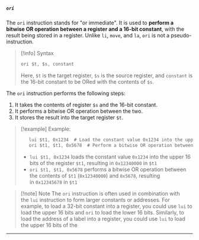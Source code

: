 ##### `ori`

The `ori` instruction stands for "or immediate". It is used to **perform a bitwise OR operation between a register and a 16-bit constant**, with the result being stored in a register. Unlike `li`, `move`, and `la`, `ori` is not a pseudo-instruction.

> [!info] Syntax
> ```javascript
> ori $t, $s, constant
> ```
> Here, `$t` is the target register, `$s` is the source register, and `constant` is the 16-bit constant to be ORed with the contents of `$s`.

The `ori` instruction performs the following steps:

1. It takes the contents of register `$s` and the 16-bit constant.
2. It performs a bitwise OR operation between the two.
3. It stores the result into the target register `$t`.

> [!example] Example:
> 
> ```javascript
>    lui $t1, 0x1234  # Load the constant value 0x1234 into the upper 16 bits of $t1
>    ori $t1, $t1, 0x5678  # Perform a bitwise OR operation between $t1 and 0x5678
>```
>
> - `lui $t1, 0x1234` loads the constant value `0x1234` into the upper 16 bits of the register `$t1`, resulting in `0x12340000` in `$t1`
> - `ori $t1, $t1, 0x5678` performs a bitwise OR operation between the contents of `$t1` (`0x12340000`) and `0x5678`, resulting in `0x12345678` in `$t1`

> [!note] Note 
> The `ori` instruction is often used in combination with the `lui` instruction to form larger constants or addresses. For example, to load a 32-bit constant into a register, you could use `lui` to load the upper 16 bits and `ori` to load the lower 16 bits. Similarly, to load the address of a label into a register, you could use `lui` to load the upper 16 bits of the

---